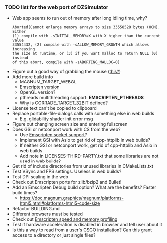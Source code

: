 ### TODO list for the web port of DZSimulator

- Web app seems to run out of memory after long idling time, why?
    ```
    Aborted(Cannot enlarge memory arrays to size 33558528 bytes (OOM). Either
    (1) compile with -sINITIAL_MEMORY=X with X higher than the current value
    33554432, (2) compile with -sALLOW_MEMORY_GROWTH which allows increasing
    the size at runtime, or (3) if you want malloc to return NULL (0) instead
    of this abort, compile with -sABORTING_MALLOC=0)
    ```
- Figure out a good way of grabbing the mouse ([this?](https://developer.mozilla.org/en-US/docs/Web/API/Pointer_Lock_API))
- Add more build info
    - MAGNUM_TARGET_WEBGL
    - [Emscripten version](https://github.com/emscripten-core/emscripten/pull/17883)
    - OpenGL version?
    - pthreads multithreading support: __EMSCRIPTEN_PTHREADS__
    - Why is CORRADE_TARGET_32BIT defined?
- License text can't be copied to clipboard
- Replace portable-file-dialogs calls with something else in web builds
    - E.g. glidability shader init error msg
- Figure out changing screen size and entering fullscreen
- Does GSI or netconport work with CS from the web?
    - Use [Emscripten socket support](https://emscripten.org/docs/porting/networking.html)?
    - Implement GSI with Asio to get rid of cpp-httplib in web builds?
    - If neither GSI or netconport work, get rid of cpp-httplib and Asio in web builds
    - Add note in LICENSES-THIRD-PARTY.txt that some libraries are not used in web builds?
- Get rid of include directories from unused libraries in CMakeLists.txt
- Test VSync and FPS settings. Useless in web builds?
- Test DPI scaling in the web
- Check out Emscripten ports for zlib/bzip2 and Bullet!
- Add an Emscripten Debug build option? What are the benefits? Faster build times?
    - https://doc.magnum.graphics/magnum/platforms-html5.html#platforms-html5-code-size
- Refactor BUILDING.md
- Different browsers must be tested
- Check out [Emscripten speed and memory profiling](https://emscripten.org/docs/porting/Debugging.html#profiling)
- Test if hardware acceleration is disabled in browser and tell user about it
- Is [this](https://developer.chrome.com/articles/file-system-access/) a way to read from a user's CSGO installation? Can this grant access to a directory or just single files?
